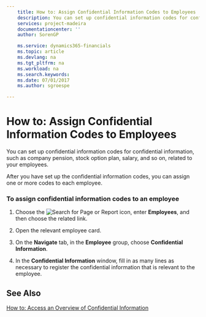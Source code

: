 ```yaml
---
    title: How to: Assign Confidential Information Codes to Employees | Microsoft Docs
    description: You can set up confidential information codes for confidential information, such as company pension, stock option plan, salary, and so on, related to your employees.
    services: project-madeira
    documentationcenter: ''
    author: SorenGP

    ms.service: dynamics365-financials
    ms.topic: article
    ms.devlang: na
    ms.tgt_pltfrm: na
    ms.workload: na
    ms.search.keywords:
    ms.date: 07/01/2017
    ms.author: sgroespe

---
```

# How to: Assign Confidential Information Codes to Employees
You can set up confidential information codes for confidential information, such as company pension, stock option plan, salary, and so on, related to your employees.  
  
 After you have set up the confidential information codes, you can assign one or more codes to each employee.  
  
### To assign confidential information codes to an employee  
  
1.  Choose the ![Search for Page or Report](media/ui-search/search_small.png "Search for Page or Report icon") icon, enter **Employees**, and then choose the related link.  
  
2.  Open the relevant employee card.  
  
3.  On the **Navigate** tab, in the **Employee** group, choose **Confidential Information**.  
  
4.  In the **Confidential Information** window, fill in as many lines as necessary to register the confidential information that is relevant to the employee.  
  
## See Also  
 [How to: Access an Overview of Confidential Information](../how-to-access-an-overview-of-confidential-information.md)